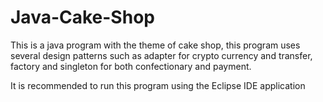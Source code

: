 # Java-Cake-Shop
This is a java program with the theme of cake shop, this program uses several design patterns such as adapter for crypto currency and transfer, factory and singleton for both confectionary and payment. 

It is recommended to run this program using the Eclipse IDE application
